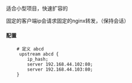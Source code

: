 ### 
适合小型项目，快速扩容的    


固定的客户端ip会请求固定的nginx转发，（保持会话）



#### 配置

```
    # 定义 abcd
     upstream abcd {
        ip_hash;
        server 192.168.44.102:80;
        server 192.168.44.103:80;
    }
```
